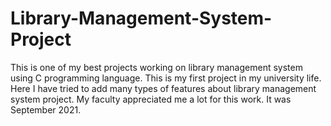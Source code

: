 # Library-Management-System-Project
This is one of my best projects working on library management system using C programming language. This is my first project in my university life. Here I have tried to add many types of features about library management system project. My faculty appreciated me a lot for this work. It was September 2021.
